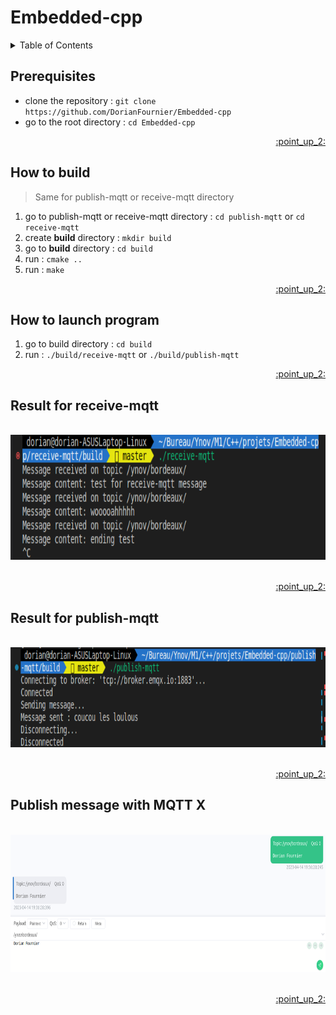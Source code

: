 <div id="top"></div>

# Embedded-cpp

<details>
  <summary>Table of Contents</summary>
  <ol>
    <li><a href="#prerequisites">Prerequisites</a></li>
    <li><a href="#how-to-build">How to build</a></li>
    <li><a href="#how-to-launch-program">How to launch program</a></li>
    <li><a href="#result-for-receive-mqtt">Result for receive-mqtt</a></li>
    <li><a href="#result-for-publish-mqtt">Result for publish-mqtt</a></li>
    <li><a href="#publish-message-with-mqtt-x">Publish message with MQTT X</a></li>
  </ol>
</details>

## Prerequisites

- clone the repository : ```git clone https://github.com/DorianFournier/Embedded-cpp```
- go to the root directory : ```cd Embedded-cpp```

<p align="right"><a href="#top">:point_up_2:</a></p>

## How to build
> Same for publish-mqtt or receive-mqtt directory

1. go to publish-mqtt or receive-mqtt directory : ```cd publish-mqtt``` or ```cd receive-mqtt```
2. create **build** directory : ```mkdir build``` 
3. go to **build** directory : ```cd build```
4. run : ```cmake ..```
5. run : ```make```

<p align="right"><a href="#top">:point_up_2:</a></p>

## How to launch program 

1. go to build directory : ```cd build```
2. run : ```./build/receive-mqtt``` or ```./build/publish-mqtt```

<p align="right"><a href="#top">:point_up_2:</a></p>

## Result for receive-mqtt 
<div align="center">
  </br>
  <img src="images/receive-mqtt message test.png" alt="Receive-mqtt test" height="200">
  </br></br>
</div>

<p align="right"><a href="#top">:point_up_2:</a></p>

## Result for publish-mqtt
<div align="center">
  </br>
  <img src="images/publish-mqtt-message.png" alt="Receive-mqtt test" height="160">
  </br></br>
</div>

<p align="right"><a href="#top">:point_up_2:</a></p>

## Publish message with MQTT X
<div align="center">
  </br>
  <img src="images/publish-mqttx.png" alt="Publish on MQTT X" width="700" height="220">
  </br></br>
</div>

<p align="right"><a href="#top">:point_up_2:</a></p>
